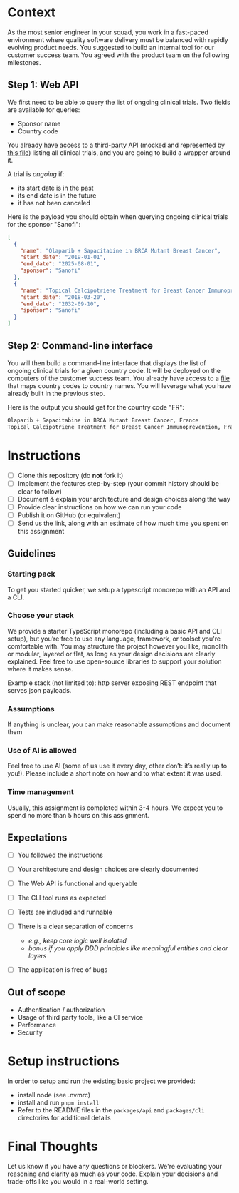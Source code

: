 # Context

As the most senior engineer in your squad, you work in a fast-paced environment where quality software delivery must be balanced with rapidly evolving product needs.
You suggested to build an internal tool for our customer success team. You agreed with the product team on the following milestones.

## Step 1: Web API

We first need to be able to query the list of ongoing clinical trials. Two fields are available for queries:
* Sponsor name
* Country code

You already have access to a third-party API (mocked and represented by [this file](trials.json)) listing all clinical trials, and you are going to build a wrapper around it.

A trial is _ongoing_ if:

- its start date is in the past
- its end date is in the future
- it has not been canceled

Here is the payload you should obtain when querying ongoing clinical trials for the sponsor "Sanofi":

```json
[
  {
    "name": "Olaparib + Sapacitabine in BRCA Mutant Breast Cancer",
    "start_date": "2019-01-01",
    "end_date": "2025-08-01",
    "sponsor": "Sanofi"
  },
  {
    "name": "Topical Calcipotriene Treatment for Breast Cancer Immunoprevention",
    "start_date": "2018-03-20",
    "end_date": "2032-09-10",
    "sponsor": "Sanofi"
  }
]
```

## Step 2: Command-line interface

You will then build a command-line interface that displays the list of ongoing clinical trials for a given country code. It will be deployed on the computers of the customer success team. You already have access to a [file](countries.json) that maps country codes to country names. You will leverage what you have already built in the previous step.

Here is the output you should get for the country code "FR":

```txt
Olaparib + Sapacitabine in BRCA Mutant Breast Cancer, France
Topical Calcipotriene Treatment for Breast Cancer Immunoprevention, France
```

# Instructions

- [ ] Clone this repository (do **not** fork it)
- [ ] Implement the features step-by-step (your commit history should be clear to follow)
- [ ] Document & explain your architecture and design choices along the way
- [ ] Provide clear instructions on how we can run your code
- [ ] Publish it on GitHub (or equivalent)
- [ ] Send us the link, along with an estimate of how much time you spent on this assignment

## Guidelines

### Starting pack
To get you started quicker, we setup a typescript monorepo with an API and a CLI.

### Choose your stack
We provide a starter TypeScript monorepo (including a basic API and CLI setup), but you’re free to use any language, framework, or toolset you're comfortable with.
You may structure the project however you like, monolith or modular, layered or flat, as long as your design decisions are clearly explained.
Feel free to use open-source libraries to support your solution where it makes sense.

Example stack (not limited to): http server exposing REST endpoint that serves json payloads.

### Assumptions
If anything is unclear, you can make reasonable assumptions and document them

### Use of AI is allowed 
Feel free to use AI (some of us use it every day, other don’t: it’s really up to you!).
Please include a short note on how and to what extent it was used.

### Time management
Usually, this assignment is completed within 3-4 hours.
We expect you to spend no more than 5 hours on this assignment.


## Expectations
- [ ] You followed the instructions 
- [ ] Your architecture and design choices are clearly documented
- [ ] The Web API is functional and queryable
- [ ] The CLI tool runs as expected
- [ ] Tests are included and runnable
- [ ] There is a clear separation of concerns
  - _e.g., keep core logic well isolated_
  - _bonus if you apply DDD principles like meaningful entities and clear layers_
- [ ] The application is free of bugs


## Out of scope

- Authentication / authorization
- Usage of third party tools, like a CI service
- Performance
- Security

# Setup instructions

In order to setup and run the existing basic project we provided:
- install node (see .nvmrc)
- install and run `pnpm install`
- Refer to the README files in the `packages/api` and `packages/cli` directories for additional details

# Final Thoughts
Let us know if you have any questions or blockers. We're evaluating your reasoning and clarity as much as your code. Explain your decisions and trade-offs like you would in a real-world setting.

